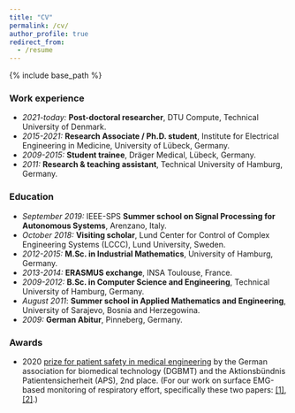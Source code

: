 ```yaml
---
title: "CV"
permalink: /cv/
author_profile: true
redirect_from:
  - /resume
---
```


{% include base_path %}

### Work experience
* *2021-today:* **Post-doctoral researcher**, DTU Compute, Technical University of Denmark.
* *2015-2021:* **Research Associate / Ph.D. student**, Institute for Electrical Engineering in Medicine, University of Lübeck, Germany.
* *2009-2015:* **Student trainee**, Dräger Medical, Lübeck, Germany.
* *2011:* **Research & teaching assistant**, Technical University of Hamburg, Germany.

### Education
* *September 2019:* IEEE-SPS **Summer school on Signal Processing for Autonomous Systems**, Arenzano, Italy.
* *October 2018:* **Visiting scholar**, Lund Center for Control of Complex Engineering Systems (LCCC), Lund University, Sweden.
* *2012-2015:* **M.Sc. in Industrial Mathematics**, University of Hamburg, Germany.
* *2013-2014:* **ERASMUS exchange**, INSA Toulouse, France.
* *2009-2012:* **B.Sc. in Computer Science and Engineering**, Technical University of Hamburg, Germany.
* *August 2011*: **Summer school in Applied Mathematics and Engineering**, University of Sarajevo, Bosnia and Herzegowina.
* *2009:* **German Abitur**, Pinneberg, Germany.

### Awards
* 2020 [prize for patient safety in medical engineering](https://www.ime.uni-luebeck.de/service/aktuelles/news/article/eike-petersen-receives-award-for-patient-safety-in-medical-engineering.html) by the German association for biomedical technology (DGBMT) and the Aktionsbündnis Patientensicherheit (APS), 2nd place. (For our work on surface EMG-based monitoring of respiratory effort, specifically these two papers: [[1]](https://ieeexplore.ieee.org/document/8988257), [[2]](https://www.sciencedirect.com/science/article/pii/S2405896320309654).)
